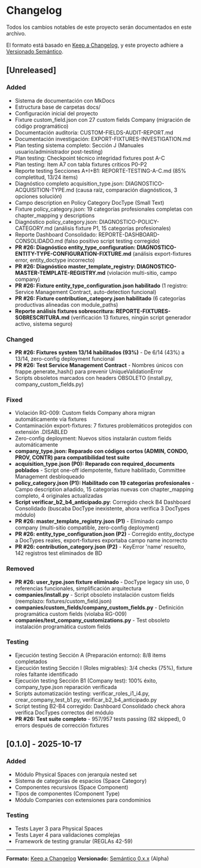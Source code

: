 # Changelog

Todos los cambios notables de este proyecto serán documentados en este archivo.

El formato está basado en [Keep a Changelog](https://keepachangelog.com/es/1.0.0/),
y este proyecto adhiere a [Versionado Semántico](https://semver.org/lang/es/).

## [Unreleased]

### Added
- Sistema de documentación con MkDocs
- Estructura base de carpetas docs/
- Configuración inicial del proyecto
- Fixture custom_field.json con 27 custom fields Company (migración de código programático)
- Documentación auditoría: CUSTOM-FIELDS-AUDIT-REPORT.md
- Documentación investigación: EXPORT-FIXTURES-INVESTIGATION.md
- Plan testing sistema completo: Sección J (Manuales usuario/administrador post-testing)
- Plan testing: Checkpoint técnico integridad fixtures post A-C
- Plan testing: Item A7 con tabla fixtures críticos P0-P2
- Reporte testing Secciones A+I+B1: REPORTE-TESTING-A-C.md (85% completitud, 13/24 items)
- Diagnóstico completo acquisition_type.json: DIAGNOSTICO-ACQUISITION-TYPE.md (causa raíz, comparación diagnósticos, 3 opciones solución)
- Campo description en Policy Category DocType (Small Text)
- Fixture policy_category.json: 19 categorías profesionales completas con chapter_mapping y descriptions
- Diagnóstico policy_category.json: DIAGNOSTICO-POLICY-CATEGORY.md (análisis fixture P1, 15 categorías profesionales)
- Reporte Dashboard Consolidado: REPORTE-DASHBOARD-CONSOLIDADO.md (falso positivo script testing corregido)
- **PR #26: Diagnóstico entity_type_configuration: DIAGNOSTICO-ENTITY-TYPE-CONFIGURATION-FIXTURE.md** (análisis export-fixtures error, entity_doctype incorrecto)
- **PR #26: Diagnóstico master_template_registry: DIAGNOSTICO-MASTER-TEMPLATE-REGISTRY.md** (violación multi-sitio, campo company)
- **PR #26: Fixture entity_type_configuration.json habilitado** (1 registro: Service Management Contract, auto-detection funcional)
- **PR #26: Fixture contribution_category.json habilitado** (6 categorías productivas alineadas con module_paths)
- **Reporte análisis fixtures sobrescritura: REPORTE-FIXTURES-SOBRESCRITURA.md** (verificación 13 fixtures, ningún script generador activo, sistema seguro)

### Changed
- **PR #26: Fixtures system 13/14 habilitados (93%)** - De 6/14 (43%) a 13/14, zero-config deployment funcional
- **PR #26: Test Service Management Contract** - Nombres únicos con frappe.generate_hash() para prevenir UniqueValidationError
- Scripts obsoletos marcados con headers OBSOLETO (install.py, company_custom_fields.py)

### Fixed
- Violación RG-009: Custom fields Company ahora migran automáticamente vía fixtures
- Contaminación export-fixtures: 7 fixtures problemáticos protegidos con extensión .DISABLED
- Zero-config deployment: Nuevos sitios instalarán custom fields automáticamente
- **company_type.json: Reparado con códigos cortos (ADMIN, CONDO, PROV, CONTR) para compatibilidad test suite**
- **acquisition_type.json (P0): Reparado con required_documents poblados** - Script one-off idempotente, fixture habilitado, Committee Management desbloqueado
- **policy_category.json (P1): Habilitado con 19 categorías profesionales** - Campo description añadido, 15 categorías nuevas con chapter_mapping completo, 4 originales actualizadas
- **Script verificar_b2_b4_anticipado.py**: Corregido check B4 Dashboard Consolidado (buscaba DocType inexistente, ahora verifica 3 DocTypes módulo)
- **PR #26: master_template_registry.json (P1)** - Eliminado campo company (multi-sitio compatible, zero-config deployment)
- **PR #26: entity_type_configuration.json (P2)** - Corregido entity_doctype a DocTypes reales, export-fixtures exportaba campo name incorrecto
- **PR #26: contribution_category.json (P2)** - KeyError 'name' resuelto, 142 registros test eliminados de BD

### Removed
- **PR #26: user_type.json fixture eliminado** - DocType legacy sin uso, 0 referencias funcionales, simplificación arquitectura
- **companies/install.py** - Script obsoleto instalación custom fields (reemplazo: fixtures/custom_field.json)
- **companies/custom_fields/company_custom_fields.py** - Definición programática custom fields (violaba RG-009)
- **companies/test_company_customizations.py** - Test obsoleto instalación programática custom fields

### Testing
- Ejecución testing Sección A (Preparación entorno): 8/8 items completados
- Ejecución testing Sección I (Roles migrables): 3/4 checks (75%), fixture roles faltante identificado
- Ejecución testing Sección B1 (Company test): 100% éxito, company_type.json reparación verificada
- Scripts automatización testing: verificar_roles_i1_i4.py, crear_company_test_b1.py, verificar_b2_b4_anticipado.py
- Script testing B2-B4 corregido: Dashboard Consolidado check ahora verifica DocTypes correctos del módulo
- **PR #26: Test suite completo** - 957/957 tests passing (82 skipped), 0 errors después de corrección fixtures

## [0.1.0] - 2025-10-17

### Added
- Módulo Physical Spaces con jerarquía nested set
- Sistema de categorías de espacios (Space Category)
- Componentes recursivos (Space Component)
- Tipos de componentes (Component Type)
- Módulo Companies con extensiones para condominios

### Testing
- Tests Layer 3 para Physical Spaces
- Tests Layer 4 para validaciones complejas
- Framework de testing granular (REGLAs 42-59)

---

**Formato:** [Keep a Changelog](https://keepachangelog.com/es/)
**Versionado:** [Semántico 0.x.x](https://semver.org/lang/es/) (Alpha)
